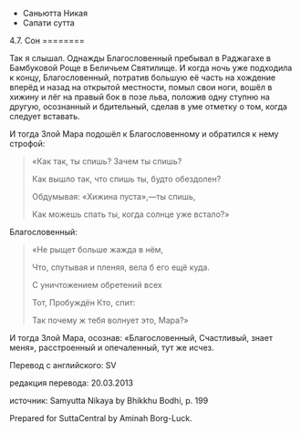 









* Саньютта Никая
* Сапати сутта


4\.7\. Сон
\=\=\=\=\=\=\=\=



Так я слышал\. Однажды Благословенный пребывал в Раджагахе в Бамбуковой Роще в Беличьем Святилище\. И когда ночь уже подходила к концу, Благословенный, потратив большую её часть на хождение вперёд и назад на открытой местности, помыл свои ноги, вошёл в хижину и лёг на правый бок в позе льва, положив одну ступню на другую, осознанный и бдительный, сделав в уме отметку о том, когда следует вставать\.


И тогда Злой Мара подошёл к Благословенному и обратился к нему строфой:



> «Как так, ты спишь? Зачем ты спишь?  
> 
> Как вышло так, что спишь ты, будто обездолен?  
> 
> Обдумывая: «Хижина пуста»,—ты спишь,  
> 
> Как можешь спать ты, когда солнце уже встало?»


Благословенный:



> «Не рыщет больше жажда в нём,  
> 
> Что, спутывая и пленяя, вела б его ещё куда\.  
> 
> С уничтожением обретений всех  
> 
> Тот, Пробуждён Кто, спит:  
> 
> Так почему ж тебя волнует это, Мара?»


И тогда Злой Мара, осознав: «Благословенный, Счастливый, знает меня», расстроенный и опечаленный, тут же исчез\.



Перевод с английского: SV


редакция перевода: 20\.03\.2013


источник: Samyutta Nikaya by Bhikkhu Bodhi, p\. 199


Prepared for SuttaCentral by Aminah Borg\-Luck\.






